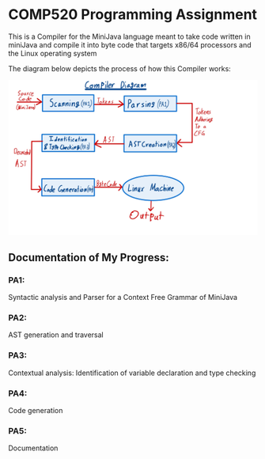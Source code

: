 # COMP520 Programming Assignment

This is a Compiler for the MiniJava language meant to take code written in 
miniJava and compile it into byte code that targets x86/64 processors and
the Linux operating system

The diagram below depicts the process of how this Compiler works:

![Compiler Design](CompilerDiagram.jpg)

## Documentation of My Progress:

### PA1:
Syntactic analysis and Parser for a Context Free Grammar of MiniJava

### PA2:
AST generation and traversal

### PA3:
Contextual analysis: Identification of variable declaration and type checking

### PA4:
Code generation

### PA5:
Documentation
